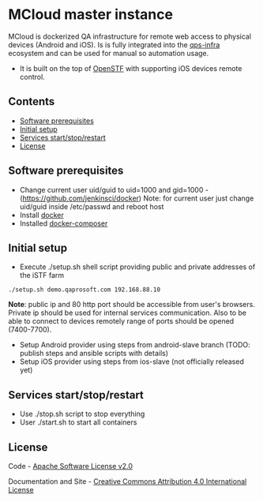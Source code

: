 MCloud master instance
==================

MCloud is dockerized QA infrastructure for remote web access to physical devices (Android and iOS). Is is fully integrated into the [qps-infra](http://www.qps-infra.io) ecosystem and can be used for manual so automation usage.

* It is built on the top of [OpenSTF](https://github.com/openstf) with supporting iOS devices remote control.

## Contents
* [Software prerequisites](#software-prerequisites)
* [Initial setup](#initial-setup)
* [Services start/stop/restart](#services-restart)
* [License](#license)


## Software prerequisites
* Change current user uid/guid to uid=1000 and gid=1000 - (https://github.com/jenkinsci/docker)
  Note: for current user just change uid/guid inside /etc/passwd and reboot host
* Install [docker](http://www.techrepublic.com/article/how-to-install-docker-on-ubuntu-16-04/)
* Installed [docker-composer](https://docs.docker.com/compose/install/#install-compose)


## Initial setup
* Execute ./setup.sh shell script providing public and private addresses of the iSTF farm
```
./setup.sh demo.qaprosoft.com 192.168.88.10
```
<B>Note</B>: public ip and 80 http port should be accessible from user's browsers. Private ip should be used for internal services communication. Also to be able to connect to devices remotely range of ports should be opened (7400-7700).
* Setup Android provider using steps from android-slave branch (TODO: publish steps and ansible scripts with details)
* Setup iOS provider using steps from ios-slave (not officially released yet)


## Services start/stop/restart
* Use ./stop.sh script to stop everything
* User ./start.sh to start all containers

## License
Code - [Apache Software License v2.0](http://www.apache.org/licenses/LICENSE-2.0)

Documentation and Site - [Creative Commons Attribution 4.0 International License](http://creativecommons.org/licenses/by/4.0/deed.en_US)
